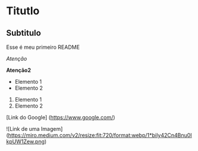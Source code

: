 # Titutlo

## Subtitulo

Esse é meu primeiro README

*Atenção*

**Atenção2**

- Elemento 1
- Elemento 2

1) Elemento 1
1) Elemento 2

[Link do Google] (https://www.google.com/)

![Link de uma Imagem] (https://miro.medium.com/v2/resize:fit:720/format:webp/1*biIy42Cn4Bnu0IkpUW1Zew.png)